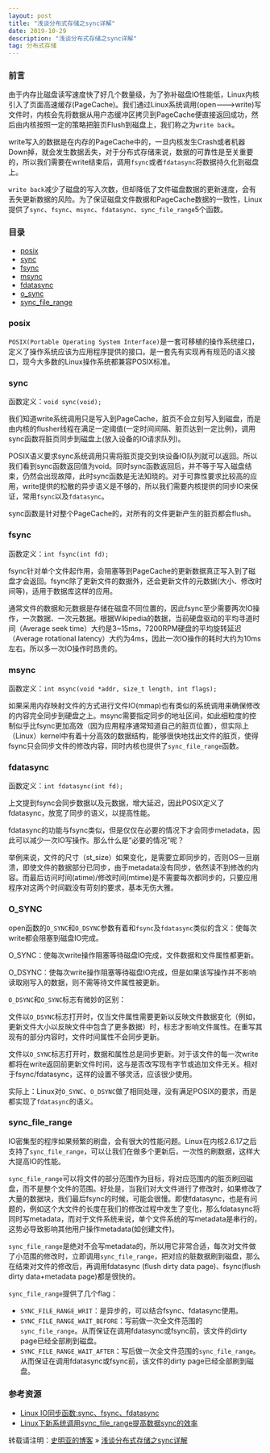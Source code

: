 ```yaml
---
layout: post
title: "浅谈分布式存储之sync详解"
date: 2019-10-29
description: "浅谈分布式存储之sync详解"
tag: 分布式存储
---
```


### 前言

由于内存比磁盘读写速度快了好几个数量级，为了弥补磁盘IO性能低，Linux内核引入了页面高速缓存(PageCache)。我们通过Linux系统调用(open--->write)写文件时，内核会先将数据从用户态缓冲区拷贝到PageCache便直接返回成功，然后由内核按照一定的策略把脏页Flush到磁盘上，我们称之为`write back`。

write写入的数据是在内存的PageCache中的，一旦内核发生Crash或者机器Down掉，就会发生数据丢失，对于分布式存储来说，数据的可靠性是至关重要的，所以我们需要在write结束后，调用`fsync`或者`fdatasync`将数据持久化到磁盘上。

`write back`减少了磁盘的写入次数，但却降低了文件磁盘数据的更新速度，会有丢失更新数据的风险。为了保证磁盘文件数据和PageCache数据的一致性，Linux提供了`sync`、`fsync`、`msync`、`fdatasync`、`sync_file_range`5个函数。

### 目录

* [posix](#chapter1)
* [sync](#chapter2)
* [fsync](#chapter3)
* [msync](#chapter4)
* [fdatasync](#chapter5)
* [o_sync](#chapter6)
* [sync\_file\_range](#chapter7)

### <a name="chapter1"></a>posix

`POSIX(Portable Operating System Interface)`是一套可移植的操作系统接口，定义了操作系统应该为应用程序提供的接口。是一套先有实现再有规范的语义接口，现今大多数的Linux操作系统都兼容POSIX标准。

### <a name="chapter2"></a>sync

函数定义：`void sync(void);`

我们知道write系统调用只是写入到PageCache，脏页不会立刻写入到磁盘，而是由内核的flusher线程在满足一定阈值(一定时间间隔、脏页达到一定比例)，调用sync函数将脏页同步到磁盘上(放入设备的IO请求队列)。

POSIX语义要求sync系统调用只需将脏页提交到块设备IO队列就可以返回。所以我们看到sync函数返回值为void。同时sync函数返回后，并不等于写入磁盘结束，仍然会出现故障，此时sync函数是无法知晓的。对于可靠性要求比较高的应用，write提供的松散的异步语义是不够的，所以我们需要内核提供的同步IO来保证，常用`fsync`以及`fdatasync`。

sync函数是针对整个PageCache的，对所有的文件更新产生的脏页都会flush。

### <a name="chapter3"></a>fsync

函数定义：`int fsync(int fd);`

fsync针对单个文件起作用，会阻塞等到PageCache的更新数据真正写入到了磁盘才会返回。fsync除了更新文件的数据外，还会更新文件的元数据(大小、修改时间等)，适用于数据库这样的应用。

通常文件的数据和元数据是存储在磁盘不同位置的，因此fsync至少需要两次IO操作，一次数据、一次元数据。根据Wikipedia的数据，当前硬盘驱动的平均寻道时间（Average seek time）大约是3~15ms，7200RPM硬盘的平均旋转延迟（Average rotational latency）大约为4ms，因此一次IO操作的耗时大约为10ms左右。所以多一次IO操作时昂贵的。

### <a name="chapter4"></a>msync

函数定义：`int msync(void *addr, size_t length, int flags);`

如果采用内存映射文件的方式进行文件IO(mmap)也有类似的系统调用来确保修改的内容完全同步到硬盘之上。msync需要指定同步的地址区间，如此细粒度的控制似乎比fsync更加高效（因为应用程序通常知道自己的脏页位置），但实际上（Linux）kernel中有着十分高效的数据结构，能够很快地找出文件的脏页，使得fsync只会同步文件的修改内容，同时内核也提供了`sync_file_range`函数。

### <a name="chapter5"></a>fdatasync

函数定义：`int fdatasync(int fd);`

上文提到fsync会同步数据以及元数据，增大延迟，因此POSIX定义了fdatasync，放宽了同步的语义，以提高性能。

fdatasync的功能与fsync类似，但是仅仅在必要的情况下才会同步metadata，因此可以减少一次IO写操作。那么什么是“必要的情况”呢？

举例来说，文件的尺寸（st_size）如果变化，是需要立即同步的，否则OS一旦崩溃，即使文件的数据部分已同步，由于metadata没有同步，依然读不到修改的内容。而最后访问时间(atime)/修改时间(mtime)是不需要每次都同步的，只要应用程序对这两个时间戳没有苛刻的要求，基本无伤大雅。

### <a name="chapter6"></a>O_SYNC

open函数的`O_SYNC`和`O_DSYNC`参数有着和`fsync`及`fdatasync`类似的含义：使每次write都会阻塞到磁盘IO完成。

O_SYNC：使每次write操作阻塞等待磁盘IO完成，文件数据和文件属性都更新。

O_DSYNC：使每次write操作阻塞等待磁盘IO完成，但是如果该写操作并不影响读取刚写入的数据，则不需等待文件属性被更新。

`O_DSYNC`和`O_SYNC`标志有微妙的区别：

文件以`O_DSYNC`标志打开时，仅当文件属性需要更新以反映文件数据变化（例如，更新文件大小以反映文件中包含了更多数据）时，标志才影响文件属性。在重写其现有的部分内容时，文件时间属性不会同步更新。

文件以`O_SYNC`标志打开时，数据和属性总是同步更新。对于该文件的每一次write都将在write返回前更新文件时间，这与是否改写现有字节或追加文件无关。相对于fsync/fdatasync，这样的设置不够灵活，应该很少使用。

实际上：Linux对`O_SYNC`、`O_DSYNC`做了相同处理，没有满足POSIX的要求，而是都实现了`fdatasync`的语义。

### <a name="chapter7"></a>sync\_file\_range

IO密集型的程序如果频繁的刷盘，会有很大的性能问题。Linux在内核2.6.17之后支持了`sync_file_range`，可以让我们在做多个更新后，一次性的刷数据，这样大大提高IO的性能。

`sync_file_range`可以将文件的部分范围作为目标，将对应范围内的脏页刷回磁盘，而不是整个文件的范围。好处是，当我们对大文件进行了修改时，如果修改了大量的数据块，我们最后fsync的时候，可能会很慢。即使fdatasync，也是有问题的，例如这个大文件的长度在我们的修改过程中发生了变化，那么fdatasync将同时写metadata，而对于文件系统来说，单个文件系统的写metadata是串行的，这势必导致影响其他用户操作metadata(如创建文件)。

`sync_file_range`是绝对不会写metadata的，所以用它非常合适，每次对文件做了小范围的修改时，立即调用`sync_file_range`，把对应的脏数据刷到磁盘，那么在结束对文件的修改后，再调用fdatasync (flush dirty data page)、fsync(flush dirty data+metadata page)都是很快的。

`sync_file_range`提供了几个flag：

* `SYNC_FILE_RANGE_WRIT`：是异步的，可以结合fsync、fdatasync使用。
* `SYNC_FILE_RANGE_WAIT_BEFORE`：写前做一次全文件范围的`sync_file_range`。从而保证在调用fdatasync或fsync前，该文件的dirty page已经全部刷到磁盘。
* `SYNC_FILE_RANGE_WAIT_AFTER`：写后做一次全文件范围的`sync_file_range`。从而保证在调用fdatasync或fsync前，该文件的dirty page已经全部刷到磁盘。

### 参考资源

* [Linux IO同步函数:sync、fsync、fdatasync](http://byteliu.com/2019/03/09/Linux-IO%E5%90%8C%E6%AD%A5%E5%87%BD%E6%95%B0-sync%E3%80%81fsync%E3%80%81fdatasync/)
* [Linux下新系统调用sync\_file\_range提高数据sync的效率](http://www.voidcn.com/article/p-vwagcekw-bkq.html)

转载请注明：[史明亚的博客](https://shimingyah.github.io) » [浅谈分布式存储之sync详解](https://shimingyah.github.io/2019/10/%E6%B5%85%E8%B0%88%E5%88%86%E5%B8%83%E5%BC%8F%E5%AD%98%E5%82%A8%E4%B9%8Bsync%E8%AF%A6%E8%A7%A3/)